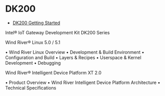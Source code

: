 DK200
==
- [DK200 Getting Started](http://www.intel.com/content/www/us/en/embedded/design-tools/evaluation-platforms/gateway-solutions/dk200-development-kit-getting-started-guide.html)

Intel® IoT Gateway Development Kit DK200 Series

Wind River® Linux 5.0 / 5.1

• Wind River Linux Overview
• Development & Build Environment
• Configuration and Build
• Layers & Recipes
• Userspace & Kernel Development
• Debugging

Wind River® Intelligent Device Platform XT 2.0

• Product Overview
• Wind River Intelligent Device Platform Architecture
• Technical Specifications
